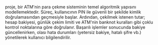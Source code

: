 proje, bir ATM'nin para çekme sisteminin temel algoritmik yapısını modellemektedir.
Süreç, kullanıcının PIN ile güvenli bir şekilde kimlik doğrulamasından geçmesiyle başlar.
Ardından, çekilmek istenen tutar; hesap bakiyesi, günlük çekim limiti ve ATM'nin banknot kuralları gibi çoklu kontrol noktalarına göre doğrulanır.
Başarılı işlemler sonucunda bakiye güncellenirken, olası hata durumları (yetersiz bakiye, hatalı şifre vb.) yönetilerek kullanıcı bilgilendirilir.
